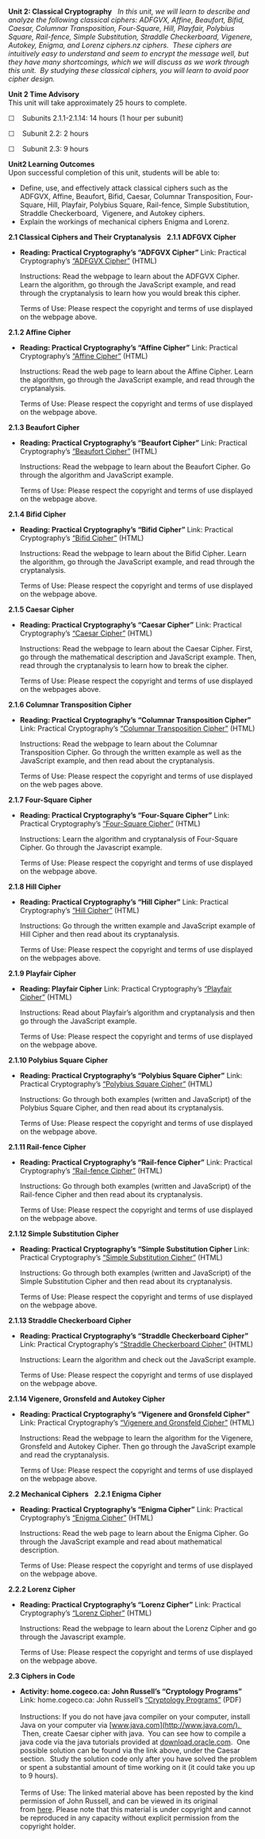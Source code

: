 **Unit 2: Classical Cryptography** <span id="2"></span> 
*In this unit, we will learn to describe and analyze the following
classical ciphers:* *ADFGVX, Affine, Beaufort, Bifid, Caesar, Columnar
Transposition, Four-Square, Hill, Playfair, Polybius Square, Rail-fence,
Simple Substitution, Straddle Checkerboard, Vigenere, Autokey, Enigma,
and Lorenz ciphers.nz ciphers.  These ciphers are intuitively easy to
understand and seem to encrypt the message well, but they have many
shortcomings, which we will discuss as we work through this unit.  By
studying these classical ciphers, you will learn to avoid poor cipher
design.*

**Unit 2 Time Advisory**  
This unit will take approximately 25 hours to complete.

☐    Subunits 2.1.1-2.1.14: 14 hours (1 hour per subunit)

☐    Subunit 2.2: 2 hours

☐    Subunit 2.3: 9 hours

**Unit2 Learning Outcomes**  
Upon successful completion of this unit, students will be able to:

-   Define, use, and effectively attack classical ciphers such as the
    ADFGVX, Affine, Beaufort, Bifid, Caesar, Columnar Transposition,
    Four-Square, Hill, Playfair, Polybius Square, Rail-fence, Simple
    Substitution, Straddle Checkerboard,  Vigenere, and Autokey ciphers.
-   Explain the workings of mechanical ciphers Enigma and Lorenz.

**2.1 Classical Ciphers and Their Cryptanalysis** <span
id="2.1"></span> 
**2.1.1 ADFGVX Cipher** <span id="2.1.1"></span> 
-   **Reading: Practical Cryptography’s “ADFGVX Cipher”**
    Link: Practical Cryptography’s [“ADFGVX
    Cipher”](http://practicalcryptography.com/ciphers/classical-era/adfgvx/) (HTML)  
      
     Instructions: Read the webpage to learn about the ADFGVX Cipher.
    Learn the algorithm, go through the JavaScript example, and read
    through the cryptanalysis to learn how you would break this
    cipher.  
      
     Terms of Use: Please respect the copyright and terms of use
    displayed on the webpage above.

**2.1.2 Affine Cipher** <span id="2.1.2"></span> 
-   **Reading: Practical Cryptography’s “Affine Cipher”**
    Link: Practical Cryptography’s [“Affine
    Cipher”](http://practicalcryptography.com/ciphers/classical-era/affine/) (HTML)  
      
     Instructions: Read the web page to learn about the Affine Cipher.
    Learn the algorithm, go through the JavaScript example, and read
    through the cryptanalysis.  
      
     Terms of Use: Please respect the copyright and terms of use
    displayed on the webpage above.

**2.1.3 Beaufort Cipher** <span id="2.1.3"></span> 
-   **Reading: Practical Cryptography’s “Beaufort Cipher”**
    Link: Practical Cryptography’s [“Beaufort
    Cipher”](http://practicalcryptography.com/ciphers/classical-era/beaufort/) (HTML)  
      
     Instructions: Read the webpage to learn about the Beaufort Cipher.
    Go through the algorithm and JavaScript example.  
      
     Terms of Use: Please respect the copyright and terms of use
    displayed on the webpage above.

**2.1.4 Bifid Cipher** <span id="2.1.4"></span> 
-   **Reading: Practical Cryptography’s “Bifid Cipher”**
    Link: Practical Cryptography’s [“Bifid
    Cipher”](http://practicalcryptography.com/ciphers/classical-era/bifid/) (HTML)  
      
     Instructions: Read the webpage to learn about the Bifid Cipher.
    Learn the algorithm, go through the JavaScript example, and read
    through the cryptanalysis.  
      
     Terms of Use: Please respect the copyright and terms of use
    displayed on the webpage above.

**2.1.5 Caesar Cipher** <span id="2.1.5"></span> 
-   **Reading: Practical Cryptography’s “Caesar Cipher”**
    Link: Practical Cryptography’s [“Caesar
    Cipher”](http://practicalcryptography.com/ciphers/classical-era/caesar/) (HTML)  
      
     Instructions: Read the webpage to learn about the Caesar Cipher.
    First, go through the mathematical description and JavaScript
    example. Then, read through the cryptanalysis to learn how to break
    the cipher.  
      
     Terms of Use: Please respect the copyright and terms of use
    displayed on the webpages above.

**2.1.6 Columnar Transposition Cipher** <span id="2.1.6"></span> 
-   **Reading: Practical Cryptography’s “Columnar Transposition
    Cipher”**
    Link: Practical Cryptography’s [“Columnar Transposition
    Cipher”](http://practicalcryptography.com/ciphers/classical-era/columnar-transposition/) (HTML)  
      
     Instructions: Read the webpage to learn about the Columnar
    Transposition Cipher. Go through the written example as well as the
    JavaScript example, and then read about the cryptanalysis.  
      
     Terms of Use: Please respect the copyright and terms of use
    displayed on the web pages above.

**2.1.7 Four-Square Cipher** <span id="2.1.7"></span> 
-   **Reading: Practical Cryptography’s “Four-Square Cipher”**
    Link: Practical Cryptography’s [“Four-Square
    Cipher”](http://practicalcryptography.com/ciphers/classical-era/four-square/) (HTML)  
      
     Instructions: Learn the algorithm and cryptanalysis of Four-Square
    Cipher. Go through the Javascript example.  
      
     Terms of Use: Please respect the copyright and terms of use
    displayed on the webpage above.

**2.1.8 Hill Cipher** <span id="2.1.8"></span> 
-   **Reading: Practical Cryptography’s “Hill Cipher”**
    Link: Practical Cryptography’s [“Hill
    Cipher”](http://practicalcryptography.com/ciphers/classical-era/hill/) (HTML)  
      
     Instructions: Go through the written example and JavaScript example
    of Hill Cipher and then read about its cryptanalysis.  
      
     Terms of Use: Please respect the copyright and terms of use
    displayed on the webpages above.

**2.1.9 Playfair Cipher** <span id="2.1.9"></span> 
-   **Reading: Playfair Cipher**
    Link: Practical Cryptography’s [“Playfair
    Cipher”](http://practicalcryptography.com/ciphers/classical-era/playfair/) (HTML)  
      
     Instructions: Read about Playfair’s algorithm and cryptanalysis and
    then go through the JavaScript example.  
      
     Terms of Use: Please respect the copyright and terms of use
    displayed on the webpage above.

**2.1.10 Polybius Square Cipher** <span id="2.1.10"></span> 
-   **Reading: Practical Cryptography’s “Polybius Square Cipher”**
    Link: Practical Cryptography’s [“Polybius Square
    Cipher”](http://practicalcryptography.com/ciphers/classical-era/polybius-square/) (HTML)  
      
     Instructions: Go through both examples (written and JavaScript) of
    the Polybius Square Cipher, and then read about its cryptanalysis.  
      
     Terms of Use: Please respect the copyright and terms of use
    displayed on the webpage above.

**2.1.11 Rail-fence Cipher** <span id="2.1.11"></span> 
-   **Reading: Practical Cryptography’s “Rail-fence Cipher”**
    Link: Practical Cryptography’s [“Rail-fence
    Cipher”](http://practicalcryptography.com/ciphers/classical-era/rail-fence/) (HTML)  
      
     Instructions: Go through both examples (written and JavaScript) of
    the Rail-fence Cipher and then read about its cryptanalysis.  
      
     Terms of Use: Please respect the copyright and terms of use
    displayed on the webpage above.

**2.1.12 Simple Substitution Cipher** <span id="2.1.12"></span> 
-   **Reading: Practical Cryptography’s “Simple Substitution Cipher**
    Link: Practical Cryptography’s [“Simple Substitution
    Cipher”](http://practicalcryptography.com/ciphers/classical-era/simple-substitution/) (HTML)  
      
     Instructions: Go through both examples (written and JavaScript) of
    the Simple Substitution Cipher and then read about its
    cryptanalysis.  
      
     Terms of Use: Please respect the copyright and terms of use
    displayed on the webpage above.

**2.1.13 Straddle Checkerboard Cipher** <span id="2.1.13"></span> 
-   **Reading: Practical Cryptography’s “Straddle Checkerboard Cipher”**
    Link: Practical Cryptography’s [“Straddle Checkerboard
    Cipher”](http://practicalcryptography.com/ciphers/classical-era/straddle-checkerboard/) (HTML)  
      
     Instructions: Learn the algorithm and check out the JavaScript
    example.  
      
     Terms of Use: Please respect the copyright and terms of use
    displayed on the webpage above.

**2.1.14 Vigenere, Gronsfeld and Autokey Cipher** <span
id="2.1.14"></span> 
-   **Reading: Practical Cryptography’s “Vigenere and Gronsfeld
    Cipher”**
    Link: Practical Cryptography’s [“Vigenere and
    Gronsfeld](http://practicalcryptography.com/ciphers/classical-era/vigenere-gronsfeld-and-autokey/)[ Cipher”](http://practicalcryptography.com/ciphers/classical-era/vigenere-gronsfeld-and-autokey/) (HTML)  
      
     Instructions: Read the webpage to learn the algorithm for the
    Vigenere, Gronsfeld and Autokey Cipher. Then go through the
    JavaScript example and read the cryptanalysis.  
      
     Terms of Use: Please respect the copyright and terms of use
    displayed on the webpage above.

**2.2 Mechanical Ciphers** <span id="2.2"></span> 
**2.2.1 Enigma Cipher** <span id="2.2.1"></span> 
-   **Reading: Practical Cryptography’s “Enigma Cipher”**
    Link: Practical Cryptography’s [“Enigma
    Cipher”](http://practicalcryptography.com/ciphers/mechanical-era/enigma/) (HTML)  
      
     Instructions: Read the web page to learn about the Enigma Cipher.
    Go through the JavaScript example and read about mathematical
    description.  
      
     Terms of Use: Please respect the copyright and terms of use
    displayed on the webpage above.

**2.2.2 Lorenz Cipher** <span id="2.2.2"></span> 
-   **Reading: Practical Cryptography’s “Lorenz Cipher”**
    Link: Practical Cryptography’s [“Lorenz
    Cipher”](http://practicalcryptography.com/ciphers/mechanical-era/lorenz/) (HTML)  
      
     Instructions: Read the webpage to learn about the Lorenz Cipher and
    go through the Javascript example.  
      
     Terms of Use: Please respect the copyright and terms of use
    displayed on the webpage above.

**2.3 Ciphers in Code** <span id="2.3"></span> 
-   **Activity: home.cogeco.ca: John Russell’s “Cryptology Programs”**
    Link: home.cogeco.ca: John Russell’s [“Cryptology
    Programs](https://resources.saylor.org/archived/wp-content/uploads/2012/07/Cryptology-Programs.pdf)[”](https://resources.saylor.org/archived/wp-content/uploads/2012/07/Cryptology-Programs.pdf)
    (PDF)  
        
     Instructions: If you do not have java compiler on your computer,
    install Java on your computer via
    [www.java.com](http://www.java.com/).   Then, create Caesar cipher
    with java.  You can see how to compile a java code via the java
    tutorials provided at
    [download.oracle.com](http://download.oracle.com/javase/tutorial/getStarted/cupojava/win32.html). 
    One possible solution can be found via the link above, under the
    Caesar section.  Study the solution code only after you have solved
    the problem or spent a substantial amount of time working on it (it
    could take you up to 9 hours).    
                  
     <span class="Apple-style-span"
    style="border-collapse: collapse;">Terms of Use: The linked material
    above has been reposted by the kind permission of John Russell, and
    can be viewed in its original from <span class="Apple-style-span"
    style="border-collapse: collapse; ">[here](http://home.cogeco.ca/~cipher/cyprogs.htm)</span><span
    class="Apple-style-span"
    style="border-collapse: collapse; ">. </span></span><span
    class="Apple-style-span" style="border-collapse: collapse; ">Please
    note that this material is under copyright and cannot be reproduced
    in any capacity without explicit permission from the copyright
    holder.</span><span class="Apple-style-span"
    style="border-collapse: collapse; color: rgb(0, 0, 0); "><span> </span></span>


